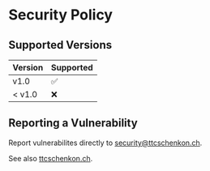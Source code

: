 # Security Policy

## Supported Versions

| Version | Supported          |
| ------- | ------------------ |
| v1.0    | :white_check_mark: |
| < v1.0  | :x:                |

## Reporting a Vulnerability

Report vulnerabilites directly to [security@ttcschenkon.ch](mailto:security@ttcschenkon.ch).

See also [ttcschenkon.ch](https://ttcschenkon.ch/.well-known/security.txt).
